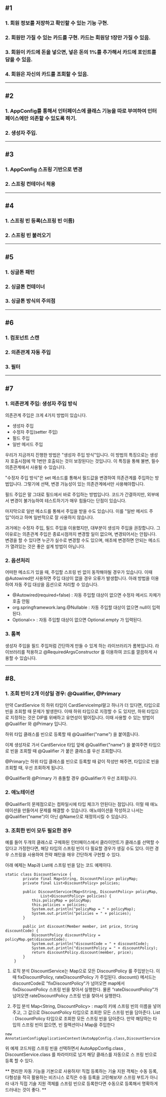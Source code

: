 ## #1
### 1. 회원 정보를 저장하고 확인할 수 있는 기능 구현.
### 2. 회원만 가질 수 있는 카드를 구현. 카드는 회원당 1장만 가질 수 있음.
### 3. 회원이 카드에 돈을 넣으면, 넣은 돈의 1%를 추가해서 카드에 포인트를 담을 수 있음.
### 4. 회원은 자신의 카드를 조회할 수 있음.

------

## #2
### 1. AppConfig를 통해서 인터페이스에 클래스 기능을 따로 부여하여 인터페이스에만 의존할 수 있도록 하기.
### 2. 생성자 주입.

------

## #3
### 1. AppConfig 스프링 기반으로 변경
### 2. 스프링 컨테이너 적용

------

## #4
### 1. 스프링 빈 등록(스프링 빈 이름)
### 2. 스프링 빈 불러오기

------

## #5
### 1. 싱글톤 패턴
### 2. 싱글톤 컨테이너
### 3. 싱글톤 방식의 주의점

------

## #6
### 1. 컴포넌트 스캔
### 2. 의존관계 자동 주입
### 3. 필터

------

## #7
### 1. 의존관계 주입: 생성자 주입 방식

의존관계 주입은 크게 4가지 방법이 있습니다.
- 생성자 주입
- 수정자 주입(setter 주입)
- 필드 주입
- 일반 메서드 주입

우리가 지금까지 진행한 방법은 "생성자 주입 방식"입니다.
이 방법의 특징으로는 생성자 호출시점에 딱 1번만 호출되는 것이 보장된다는 것입니다.
이 특징을 통해 불변, 필수 의존관계에서 사용될 수 있습니다.

"수정자 주입 방식"은 set 메소드를 통해서 필드값을 변경하여 의존관계를 주입하는 방법입니다.
그렇기에 선택, 변경 가능성이 있는 의존관계에서만 사용해야합니다.

필드 주입은 말 그대로 필드에서 바로 주입하는 방법입니다.
코드가 간결하지만, 외부에서 변경이 불가능하여 테스트하기가 매우 힘들다는 단점이 있습니다.

마지막으로 일반 메소드를 통해서 주입을 받을 수도 있습니다.
이를 "일반 메서드 주입"이라고 하며 일반적으로 잘 사용하지 않습니다.

과거에는 수정자 주입, 필드 주입을 이용했지만, 대부분이 생성자 주입을 권장합니다.
그 이유로는 의존관계 주입은 종료시점까지 변경할 일이 없으며, 변경되어서는 안됩니다.
변경을 할 수 있다면 누군가 실수로 변경할 수도 있으며, 애초에 변경하면 안되는 메소드가 열려있는 것은 좋은 설계 방법이 아닙니다.

### 2. 옵션처리

어떠한 메소드가 있을 때, 주입할 스프링 빈 없이 동작해야될 경우가 있습니다.
이때 @Autowired만 사용하면 주입 대상이 없을 경우 오류가 발생합니다. 
아래 방법을 이용하여 자동 주입 대상을 옵션으로 처리할 수 있습니다.
- @Autowired(required=false) : 자동 주입할 대상이 없으면 수정자 메서드 자체가 호출 안됨
- org.springframework.lang.@Nullable : 자동 주입할 대상이 없으면 null이 입력된다.
- Optional<> : 자동 주입할 대상이 없으면 Optional.empty 가 입력된다.

### 3. 롬복

생성자 주입을 필드 주입처럼 간단하게 만들 수 있게 하는 라이브러리가 롬복입니다.
라이브러리를 적용하고 @RequiredArgsConstructor 를 이용하여 코드를 깔끔하게 사용할 수 있습니다.

------

## #8.
### 1. 조회 빈이 2개 이상일 경우: @Qualifier, @Primary

만약 CardService 의 하위 타입이 CardServiceImpl말고 하나가 더 있다면, 타입으로 빈을 조회할 때 문제가 발생한다.
이때 하위 타입으로 지정할 수 도 있지만, 하위 타입으로 지정하는 것은 DIP를 위배하고 유연성이 떨어집니다.
이때 사용할 수 있는 방법이 @Qualifier 와 @Primary 입니다.

하위 타입 클래스를 빈으로 등록할 때 @Qualifier("name") 을 붙여줍니다.

이제 생성자로 가서 CardService 타입 앞에 @Qualifier("name") 을 붙여주면 타입으로 빈을 조회할 때 @Qualifier 가 붙은 클래스를 우선 조회합니다.

@Primary는 하위 타입 클래스를 빈으로 등록할 때 같이 작성만 해주면, 타입으로 빈을 조회할 때, 우선 조회하게 됩니다.

@Qualifier와 @Primary 가 충돌할 경우 @Qualifier가 우선 조회됩니다.

### 2. 애노테이션
@Qualifier의 문제점으로는 컴파일시에 타입 체크가 안된다는 점입니다.
이럴 때 애노테이션을 만들어서 문제를 해결할 수 있습니다.
애노테이션을 작성하고 나서는 @Qualifier("name")이 아닌 @Name으로 재정의시킬 수 있습니다.

### 3. 조회한 빈이 모두 필요한 경우
예를 들어 두개의 클래스로 구체화된 인터페이스에서 클라이언트가 클래스를 선택할 수 있다고 가정한다면, 해당 타입의 스프링 빈이 다 필요할 경우가 생길 수도 있다.
이런 경우 스프링을 사용하여 전략 패턴을 매우 간단하게 구현할 수 있다.

아래 예제는 Map과 List에 스프링 빈을 담는 코드 예제이다.
```
static class DiscountService {
        private final Map<String, DiscountPolicy> policyMap;
        private final List<DiscountPolicy> policies;

        public DiscountService(Map<String, DiscountPolicy> policyMap,
                List<DiscountPolicy> policies) {
            this.policyMap = policyMap;
            this.policies = policies;
            System.out.println("policyMap = " + policyMap);
            System.out.println("policies = " + policies);
        }

        public int discount(Member member, int price, String discountCode) {
            DiscountPolicy discountPolicy = policyMap.get(discountCode);
            System.out.println("discountCode = " + discountCode);
            System.out.println("discountPolicy = " + discountPolicy);
            return discountPolicy.discount(member, price);
        }
    }
```

1. 로직 분석
    DiscountService는 Map으로 모든 DiscountPolicy 를 주입받는다. 
    이때 fixDiscountPolicy, rateDiscountPolicy 가 주입된다.
    discount() 메서드는 discountCode로 "fixDiscountPolicy"가 넘어오면 map에서 fixDiscountPolicy 스프링 빈을 찾아서 실행한다. 
    물론 “rateDiscountPolicy”가 넘어오면 rateDiscountPolicy 스프링 빈을 찾아서 실행한다.

2. 주입 분석
    Map<String, DiscountPolicy> : map의 키에 스프링 빈의 이름을 넣어주고, 그 값으로
    DiscountPolicy 타입으로 조회한 모든 스프링 빈을 담아준다.
    List<DiscountPolicy> : DiscountPolicy 타입으로 조회한 모든 스프링 빈을 담아준다.
    만약 해당하는 타입의 스프링 빈이 없으면, 빈 컬렉션이나 Map을 주입한다

```
new AnnotationConfigApplicationContext(AutoAppConfig.class,DiscountService.class);
```

위 예제 코드처럼 스프링 빈을 선택하면서 AutoAppConfig.class , DiscountService.class 를 파라미터로 넘겨 해당 클래스를 자동으로 스
프링 빈으로 등록 할 수 있다.

**
편리한 자동 기능을 기본으로 사용하자!
직접 등록하는 기술 지원 객체는 수동 등록, 다형성을 적극 활용하는 비즈니스 로직은 수동 등록을 고민해보자!
스프링 부트가 아니라 내가 직접 기술 지원 객체를 스프링 빈으로 등록한다면 수동으로 등록해서 명확하게 드러내는 것이 좋다.
**